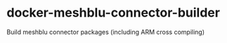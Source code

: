 # docker-meshblu-connector-builder
Build meshblu connector packages (including ARM cross compiling)
